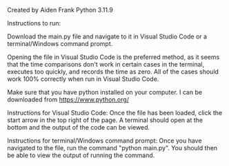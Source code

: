 Created by Aiden Frank
Python 3.11.9

Instructions to run:

Download the main.py file and navigate to it in Visual Studio Code or a terminal/Windows command prompt.

Opening the file in Visual Studio Code is the preferred method, as it seems that the time comparisons don't work in certain cases
in the terminal, executes too quickly, and records the time as zero. All of the cases should work 100% correctly when run in Visual Studio Code.

Make sure that you have python installed on your computer. I can be downloaded from https://www.python.org/

Instructions for Visual Studio Code:
Once the file has been loaded, click the start arrow in the top right of the page.
A terminal should open at the bottom and the output of the code can be viewed.

Instructions for terminal/Windows command prompt:
Once you have navigated to the file, run the command "python main.py".
You should then be able to view the output of running the command.
